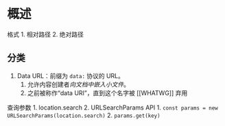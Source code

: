 # 概述
格式
	1. 相对路径
	2. 绝对路径
## 分类
1. Data URL：前缀为 `data:` 协议的 URL。
	1. 允许内容创建者*向文档中嵌入小文件*。
	2. 之前被称作“data URI”，直到这个名字被 [[WHATWG]] 弃用

查询参数
	1. location.search
	2. URLSearchParams API
		1. `const params = new URLSearchParams(location.search)` 
		2. `params.get(key)` 